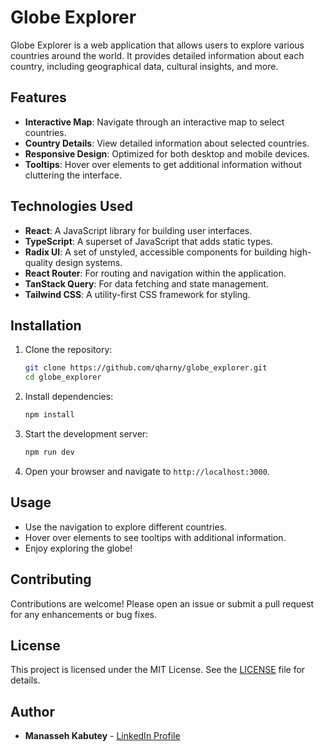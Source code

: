 # Globe Explorer

Globe Explorer is a web application that allows users to explore various countries around the world. It provides detailed information about each country, including geographical data, cultural insights, and more.

## Features

- **Interactive Map**: Navigate through an interactive map to select countries.
- **Country Details**: View detailed information about selected countries.
- **Responsive Design**: Optimized for both desktop and mobile devices.
- **Tooltips**: Hover over elements to get additional information without cluttering the interface.

## Technologies Used

- **React**: A JavaScript library for building user interfaces.
- **TypeScript**: A superset of JavaScript that adds static types.
- **Radix UI**: A set of unstyled, accessible components for building high-quality design systems.
- **React Router**: For routing and navigation within the application.
- **TanStack Query**: For data fetching and state management.
- **Tailwind CSS**: A utility-first CSS framework for styling.

## Installation

1. Clone the repository:
   ```bash
   git clone https://github.com/qharny/globe_explorer.git
   cd globe_explorer
   ```

2. Install dependencies:
   ```bash
   npm install
   ```

3. Start the development server:
   ```bash
   npm run dev
   ```

4. Open your browser and navigate to `http://localhost:3000`.

## Usage

- Use the navigation to explore different countries.
- Hover over elements to see tooltips with additional information.
- Enjoy exploring the globe!

## Contributing

Contributions are welcome! Please open an issue or submit a pull request for any enhancements or bug fixes.

## License

This project is licensed under the MIT License. See the [LICENSE](LICENSE) file for details.

## Author

- **Manasseh Kabutey** - [LinkedIn Profile](https://www.linkedin.com/in/manasseh-kabutey)
